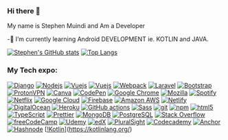 ### Hi there 👋
My name is Stephen Muindi and Am a Developer

-🌱 I’m currently learning Android DEVELOPMENT ie. KOTLIN and JAVA.
 
<!--
**MuindiStephen/MuindiStephen** is a ✨ _special_ ✨ repository because its `README.md` (this file) appears on your GitHub profile.

Here are some ideas to get you started:


 -🔭 I’m currently working on Web Application Project
 
 -👯 I’m looking to collaborate on OPEN SOURCE CODES
 -🤔 I’m current...
 -💬 Ask me about web development
 -📫 How to reach me: twiiter.com, facebook.com
 -😄 Pronouns: MR/SIR/...
 -⚡ Fun fact: Make a hay when the sun shines
-->

[![Stephen's GitHub stats](https://github-readme-stats.vercel.app/api?username=MuindiStephen)](https://github.com/MuindiStephen/github-readme-stats)
[![Top Langs](https://github-readme-stats.vercel.app/api/top-langs/?username=MuindiStephen)](https://github.com/MuindiStephen/github-readme-stats)



### My Tech expo:
[![Django](https://img.shields.io/badge/-Django-092E20?style=flat-square&labelColor=black&logo=Django)](https://www.djangoproject.com/)
[![Nodejs](https://img.shields.io/badge/-Nodejs-3C873A?style=flat-square&labelColor=black&logo=node.js)](https://nodejs.dev/)
[![Vuejs](https://img.shields.io/badge/-Vue.js-4FC08D?style=flat-square&labelColor=black&logo=Vue.js)](https://vuejs.org/)
[![Vuejs](https://img.shields.io/badge/-Vite-646CFF?style=flat-square&labelColor=black&logo=Vite)](https://vitejs.dev/)
[![Webpack](https://img.shields.io/badge/-Webpack-8DD6F9?style=flat-square&labelColor=black&logo=webpack)](https://webpack.js.org/)
[![Laravel](https://img.shields.io/badge/-Laravel-FF2D20?style=flat-square&labelColor=black&logo=Laravel)](https://laravel.com/)
[![Bootstrap](https://img.shields.io/badge/-Bootstrap-FF2D20?style=flat-square&labelColor=black&logo=Bootstrap)](https://bootstrap.com/)
[![ProtonVPN](https://img.shields.io/badge/-ProtonVPN-56B366?style=flat-square&labelColor=black&logo=ProtonVPN)](https://protonvpn.com/)
[![Canva](https://img.shields.io/badge/-Canva-00C4CC?style=flat-square&labelColor=black&logo=Canva)](https://www.canva.com/)
[![CodePen](https://img.shields.io/badge/-CodePen-000000?style=flat-square&labelColor=black&logo=CodePen)](https://codepen.io/)
[![Google Chrome](https://img.shields.io/badge/-GoogleChrome-4285F4?style=flat-square&labelColor=black&logo=GoogleChrome)](https://www.google.com/chrome/)
[![Mozilla](https://img.shields.io/badge/-Mozilla-000000?style=flat-square&labelColor=black&logo=Mozilla)](https://www.mozilla.org/)
[![Spotify](https://img.shields.io/badge/-Spotify-1ED760?style=flat-square&labelColor=black&logo=Spotify)](https://engineering.atspotify.com/)
[![Netflix](https://img.shields.io/badge/-Netflix-E50914?style=flat-square&labelColor=black&logo=Netflix)](https://netflixtechblog.medium.com/)
[![Google Cloud](https://img.shields.io/badge/-Google_Cloud-4285F4?style=flat-square&labelColor=black&logo=GoogleCloud)](https://cloud.google.com/docs)
[![Firebase](https://img.shields.io/badge/-Firebase-e69514?style=flat-square&labelColor=black&logo=firebase)](https://firebase.google.com/)
[![Amazon AWS](https://img.shields.io/badge/-Amazon_AWS-232F3E?style=flat-square&labelColor=black&logo=AmazonAWS)](https://aws.amazon.com/)
[![Netlify](https://img.shields.io/badge/-Netlify-00C7B7?style=flat-square&labelColor=black&logo=Netlify)](http://docs.netlify.com/)
[![DigitalOcean](https://img.shields.io/badge/-DigitalOcean-0080FF?style=flat-square&labelColor=black&logo=DigitalOcean)](https://www.digitalocean.com/community/tutorials)
[![Heroku](https://img.shields.io/badge/-Heroku-430098?style=flat-square&labelColor=black&logo=Heroku)](https://devcenter.heroku.com/start)
[![GitHub actions](https://img.shields.io/badge/-Github_Actions-2088FF?style=flat-square&labelColor=black&logo=github-actions)](https://github.com/features/actions)
[![Sass](https://img.shields.io/badge/-Sass-CC6699?style=flat-square&labelColor=black&logo=sass)](https://sass-lang.com/)
[![git](https://img.shields.io/badge/-Git-F05032?style=flat-square&labelColor=black&logo=git)](https://git-scm.com/)
[![npm](https://img.shields.io/badge/-NPM-CB3837?style=flat-square&labelColor=black&logo=npm)](https://npmjs.com/)
[![html5](https://img.shields.io/badge/-HTML5-E34F26?style=flat-square&labelColor=black&logo=html5)](https://developer.mozilla.org/en-US/docs/Glossary/HTML5)
[![TypeScript](https://img.shields.io/badge/-TypeScript-007ACC?style=flat-square&labelColor=black&logo=typescript)](https://www.typescriptlang.org/)
[![Prettier](https://img.shields.io/badge/-Prettier-F7B93E?style=flat-square&labelColor=black&logo=prettier)](https://prettier.io/)
[![MongoDB](https://img.shields.io/badge/-MongoDB-13aa52?style=flat-square&labelColor=black&logo=mongodb)](https://www.mongodb.com/)
[![PostgreSQL](https://img.shields.io/badge/-PostgreSQL-4169E1?style=flat-square&labelColor=black&logo=PostgreSQL)](https://www.mongodb.com/)
[![Stack Overflow](https://img.shields.io/badge/-Stack_Overflow-F58025?style=flat-square&labelColor=black&logo=StackOverflow)](https://stackoverflow.com/company)
[![freeCodeCamp](https://img.shields.io/badge/-freeCodeCamp-0A0A23?style=flat-square&labelColor=black&logo=freeCodeCamp)](https://www.freecodecamp.org)
[![Udemy](https://img.shields.io/badge/-Udemy-EC5252?style=flat-square&labelColor=black&logo=Udemy)](https://www.udemy.com/)
[![edX](https://img.shields.io/badge/-edX-02262B?style=flat-square&labelColor=black&logo=edX)](https://www.edx.org/)
[![PluralSight](https://img.shields.io/badge/-PluralSight-F15B2A?style=flat-square&labelColor=black&logo=PluralSight)](https://www.pluralsight.com/)
[![Codecademy](https://img.shields.io/badge/-Codecademy-1F4056?style=flat-square&labelColor=black&logo=Codecademy)](https://www.codecademy.com/catalog)
[![Anchor](https://img.shields.io/badge/-Anchor-5000B9?style=flat-square&labelColor=black&logo=Anchor)](https://anchor.fm/)
[![Hashnode](https://img.shields.io/badge/-Hashnode-2962FF?style=flat-square&labelColor=black&logo=Hashnode)](https://hashnode.com/)
[[!Kotlin](https://img.shields.io/badge/-Kotlin-2962FF?style=flat-square&labelColor=black&logo=Kotlin)](https://kotlinlang.org/)




